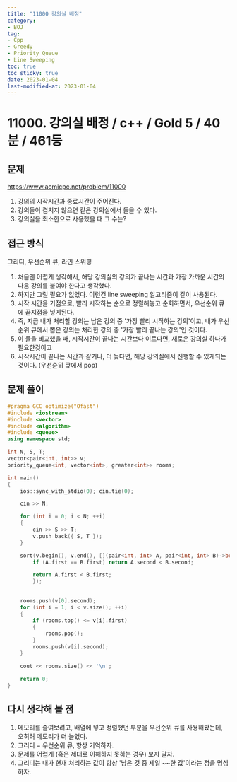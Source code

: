 ```yaml
---
title: "11000 강의실 배정"
category:
- BOJ
tag:
- Cpp
- Greedy
- Priority Queue
- Line Sweeping
toc: true
toc_sticky: true
date: 2023-01-04
last-modified-at: 2023-01-04
---
```


# 11000. 강의실 배정 / c++ / Gold 5 / 40분 / 461등

## 문제
https://www.acmicpc.net/problem/11000   
1. 강의의 시작시간과 종료시간이 주어진다.
2. 강의들이 겹치지 않으면 같은 강의실에서 들을 수 있다.
3. 강의실을 최소한으로 사용했을 때 그 수는?

## 접근 방식
그리디, 우선순위 큐, 라인 스위핑   
1. 처음엔 어렵게 생각해서, 해당 강의실의 강의가 끝나는 시간과 가장 가까운 시간의 다음 강의를 붙여야 한다고 생각했다.
2. 하지만 그럴 필요가 없었다. 이런건 line sweeping 알고리즘이 같이 사용된다.
3. 시작 시간을 기점으로, 빨리 시작하는 순으로 정렬해놓고 순회하면서, 우선순위 큐에 끝지점을 넣게된다.
4. 즉, 지금 내가 처리할 강의는 남은 강의 중 '가장 빨리 시작하는 강의'이고, 내가 우선순위 큐에서 뽑은 강의는 처리한 강의 중 '가장 빨리 끝나는 강의'인 것이다.
5. 이 둘을 비교했을 때, 시작시간이 끝나는 시간보다 이르다면, 새로운 강의실 하나가 필요한것이고
6. 시작시간이 끝나는 시간과 같거나, 더 늦다면, 해당 강의실에서 진행할 수 있게되는 것이다. (우선순위 큐에서 pop)
    
## 문제 풀이
```c++
#pragma GCC optimize("Ofast")
#include <iostream>
#include <vector>
#include <algorithm>
#include <queue>
using namespace std;

int N, S, T;
vector<pair<int, int>> v;
priority_queue<int, vector<int>, greater<int>> rooms;

int main()
{
    ios::sync_with_stdio(0); cin.tie(0);

    cin >> N;

    for (int i = 0; i < N; ++i)
    {
        cin >> S >> T;
        v.push_back({ S, T });
    }

    sort(v.begin(), v.end(), [](pair<int, int> A, pair<int, int> B)->bool {
        if (A.first == B.first) return A.second < B.second;

        return A.first < B.first;
        });

    
    rooms.push(v[0].second);
    for (int i = 1; i < v.size(); ++i)
    {
        if (rooms.top() <= v[i].first)
        {
            rooms.pop();
        }
        rooms.push(v[i].second);
    }

    cout << rooms.size() << '\n';

    return 0;
}
```

## 다시 생각해 볼 점
1. 메모리를 줄여보려고, 배열에 넣고 정렬했던 부분을 우선순위 큐를 사용해봤는데, 오히려 메모리가 더 늘었다.
2. 그리디 = 우선순위 큐, 항상 기억하자.
3. 문제를 어렵게 (혹은 제대로 이해하지 못하는 경우) 보지 말자.
4. 그리디는 내가 현재 처리하는 값이 항상 '남은 것 중 제일 ~~한 값'이라는 점을 명심하자.